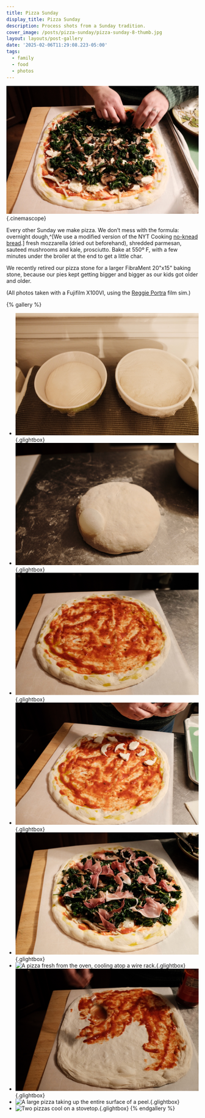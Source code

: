 ```yaml
---
title: Pizza Sunday
display_title: Pizza Sunday
description: Process shots from a Sunday tradition.
cover_image: /posts/pizza-sunday/pizza-sunday-8-thumb.jpg
layout: layouts/post-gallery
date: '2025-02-06T11:29:08.223-05:00'
tags:
  - family
  - food
  - photos
---
```


![A pizza being assembled with mozzarella, kale, and mushrooms.](pizza-sunday-8.jpg){.cinemascope}

Every other Sunday we make pizza. We don’t mess with the formula: overnight dough,^[We use a modified version of the NYT Cooking [no-knead bread](https://cooking.nytimes.com/recipes/11376-no-knead-bread).] fresh mozzarella (dried out beforehand), shredded parmesan, sauteed mushrooms and kale, prosciutto. Bake at 550º F, with a few minutes under the broiler at the end to get a little char.

We recently retired our pizza stone for a larger FibraMent 20"x15" baking stone, because our pies kept getting bigger and bigger as our kids got older and older.

(All photos taken with a Fujifilm X100VI, using the [Reggie Portra](https://fujixweekly.com/2022/06/11/fujifilm-x-trans-iv-film-simulation-recipe-reggies-portra/) film sim.)

{% gallery %}
* ![Two bowls of pizza dough left to rise atop a radiator.](pizza-sunday-1.jpg){.glightbox}
* ![Pizza dough round resting atop a countertop. A big bubble forms on the edge.](pizza-sunday-2.jpg){.glightbox}
* ![Stretched dough with tomato sauce spread evenly on its surface.](pizza-sunday-3.jpg){.glightbox}
* ![Fresh mozzarella being pulled by hand and sprinkled.](pizza-sunday-4.jpg){.glightbox}
* ![Fully assembled pizza, ready for the oven.](pizza-sunday-5.jpg){.glightbox}
* ![A pizza fresh from the oven, cooling atop a wire rack.](pizza-sunday-6.jpg){.glightbox}
* ![Tomato sauce being spread on stretched pizza dough.](pizza-sunday-7.jpg){.glightbox}
* ![A large pizza taking up the entire surface of a peel.](pizza-sunday-9.jpg "This second pie was so big it almost didn’t fit on our 16\" peel"){.glightbox}
* ![Two pizzas cool on a stovetop.](pizza-sunday-10.jpg){.glightbox}
{% endgallery %}



 
